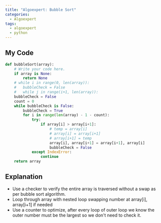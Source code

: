 ```yaml
---
title: "Algoexpert: Bubble Sort"
categories:
  - Algoexpert
tags:
  - algoexpert
  - python
---
```

## My Code

```python
def bubbleSort(array):
    # Write your code here.
	if array is None:
		return None
	# while i in range(0, len(array)):
	# 	bubbleCheck = False
	# 	while j in range(i+1, len(array)):
	bubbleCheck = False
	count = 0
	while bubbleCheck is False:
		bubbleCheck = True
		for i in range(len(array) - 1 - count):
			try:
				if array[i] > array[i+1]:
					# temp = array[i]
					# array[i] = array[i+1]
					# array[i+1] = temp
					array[i], array[i+1] = array[i+1], array[i]
					bubbleCheck = False
			except IndexError:
				continue
	return array
```

## Explanation

* Use a checker to verify the entire array is traversed without a swap as per bubble sort algorithm.
* Loop through array with nested loop swapping number at array[i], array[i+1] if needed
* Use a counter to optimize, after every loop of outer loop we know the outer number must be the largest so we don't need to check it.
